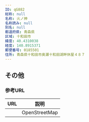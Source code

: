 ```yaml
---
ID: qG882
総称: null
名称: 火ノ神
名称読み: null
別名: null
都道府県: 青森県
区域: 十和田市
緯度: 40.4310038
経度: 140.8915371
郵便番号: 0185501
住所: 青森県十和田市奥瀬十和田湖畔休屋４８７
---
```


## その他

### 参考URL

| URL | 説明          |
| --- | ------------- |
|     | OpenStreetMap |
